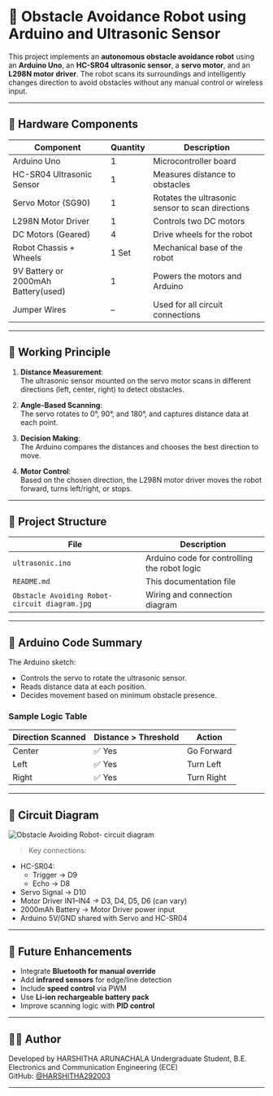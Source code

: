 # 🚗 Obstacle Avoidance Robot using Arduino and Ultrasonic Sensor

This project implements an **autonomous obstacle avoidance robot** using an **Arduino Uno**, an **HC-SR04 ultrasonic sensor**, a **servo motor**, and an **L298N motor driver**. The robot scans its surroundings and intelligently changes direction to avoid obstacles without any manual control or wireless input.

---

## 🔧 Hardware Components

| Component                          | Quantity | Description                                        |
|------------------------------------|----------|----------------------------------------------------|
| Arduino Uno                        | 1        | Microcontroller board                              |
| HC-SR04 Ultrasonic Sensor          | 1        | Measures distance to obstacles                     |
| Servo Motor (SG90)                 | 1        | Rotates the ultrasonic sensor to scan directions   |
| L298N Motor Driver                 | 1        | Controls two DC motors                             |
| DC Motors (Geared)                 | 4        | Drive wheels for the robot                         |
| Robot Chassis + Wheels             | 1 Set    | Mechanical base of the robot                       |
| 9V Battery or 2000mAh Battery(used)| 1        | Powers the motors and Arduino                      |
| Jumper Wires                       | –        | Used for all circuit connections                   |

---

## 🧠 Working Principle

1. **Distance Measurement**:  
   The ultrasonic sensor mounted on the servo motor scans in different directions (left, center, right) to detect obstacles.

2. **Angle-Based Scanning**:  
   The servo rotates to 0°, 90°, and 180°, and captures distance data at each point.

3. **Decision Making**:  
   The Arduino compares the distances and chooses the best direction to move.

4. **Motor Control**:  
   Based on the chosen direction, the L298N motor driver moves the robot forward, turns left/right, or stops.

---

## 📂 Project Structure

| File                    | Description                                  |
|-------------------------|----------------------------------------------|
| `ultrasonic.ino`  | Arduino code for controlling the robot logic |
| `README.md`             | This documentation file                      |
| `Obstacle Avoiding Robot- circuit diagram.jpg`   | Wiring and connection diagram                |


---

## 📝 Arduino Code Summary

The Arduino sketch:
- Controls the servo to rotate the ultrasonic sensor.
- Reads distance data at each position.
- Decides movement based on minimum obstacle presence.

### Sample Logic Table

| Direction Scanned | Distance > Threshold | Action       |
|-------------------|----------------------|--------------|
| Center            | ✅ Yes               | Go Forward   |
| Left              | ✅ Yes               | Turn Left    |
| Right             | ✅ Yes               | Turn Right   |


---

## 🔌 Circuit Diagram

![Obstacle Avoiding Robot- circuit diagram](https://github.com/user-attachments/assets/2697347a-e18d-46c3-941e-b5946eecb588)

> Key connections:
- HC-SR04:  
  - Trigger → D9  
  - Echo → D8  
- Servo Signal → D10  
- Motor Driver IN1–IN4 → D3, D4, D5, D6 (can vary)  
- 2000mAh Battery → Motor Driver power input  
- Arduino 5V/GND shared with Servo and HC-SR04 

---


## 🚀 Future Enhancements

- Integrate **Bluetooth for manual override**
- Add **infrared sensors** for edge/line detection
- Include **speed control** via PWM
- Use **Li-ion rechargeable battery pack**
- Improve scanning logic with **PID control**

---

## 👩‍💻 Author
  Developed by HARSHITHA ARUNACHALA Undergraduate Student, B.E. Electronics and Communication Engineering (ECE)   
  GitHub: [@HARSHITHA292003](https://github.com/HARSHITHA292003)

---

